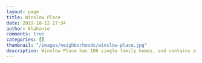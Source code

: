 ```yaml
---
layout: page
title: Winslow Place
date: 2019-10-12 17:34
author: Klahanie
comments: true
categories: []
thumbnail: "/images/neighborhoods/winslow-place.jpg"
description: Winslow Place has 106 single family homes, and contains a park with a play structure with an open field area and a green belt area on three sides of the park. This area is within easy walking distance of the Mountainview Pool and park area that contains a pool, play structure, two tennis courts, a basketball court, a pickle ball court, the Powerline walking trail and a Park and Ride area.
---
```

<object type="image/svg+xml" data="{{site.url}}images/neighborhoods/winslow-place.svg" class="img-fluid"/>
